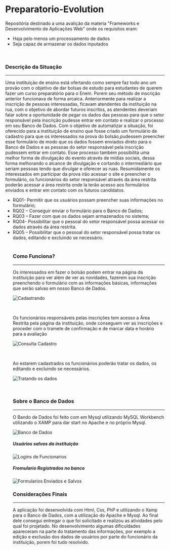 # Preparatorio-Evolution

<p>Repositória destinado a uma avalição da materia "Frameworks e Desenvolvimento de Aplicações Web" onde os requisitos eram:
  
<ul>
  <li>Haja pelo menos um processamento de dados</li>
  <li>Seja capaz de armazenar os dados inputados</li>
</ul>
</p>


<br>


<h3>Descrição da Situação</h3>
<hr>
<p>
Uma instituição de ensino está ofertando como sempre faz todo ano um provão com o objetivo de dar bolsas de estudo para estudantes de querem fazer um curso preparatório para o Enem. Porem seu método de inscrição anterior funcionava de forma arcaica. 
Anteriormente para realizar a inscrição de pessoas interessadas, ficavam atendentes da instituição na rua, com o objetivo de abordar futuros inscritos, as atendentes deveriam falar sobre a oportunidade de pegar os dados das pessoas para que o setor responsável pela inscrição pudesse entrar em contato e realizar o processo em seu Banco de Dados.
Com o objetivo de automatizar a situação, foi oferecido para a instituição de ensino que fosse criado um formulário de cadastro para que os interessados na prova do bolsão,pudessem preencher esse formulário de modo que os dados fossem enviados direto para o Banco de Dados e as pessoas do setor responsável pela inscrição pudessem entrar em contato. Esse processo também possibilita uma melhor forma de divulgação do evento através de mídias sociais, dessa forma melhorando o alcance de divulgação e cortando o intermediário que seriam pessoas tendo que divulgar e oferecer as ruas.
Resumidamente os interessados em participar da prova irão acessar o site e preencher o formulário, os funcionários do setor responsável através da área restrita poderão acessar a área restrita onde la terão acesso aos formulários enviados e entrar em contato com os futuros candidatos. 
</p>

<ul>
  <li>RQ01- Permitir que os usuários possam preencher suas informações no formulário;</li>
  <li>RQ02 – Conseguir enviar o formulário para o Banco de Dados;</li>
  <li>RQ03 – Fazer com que os dados sejam armazenados no sistema;</li>
  <li>RQ04- Possibilitar que o pessoal do setor responsável possa acessar os dados através da área restrita.</li>
  <li>RQ05 – Possibilitar que o pessoal do setor responsável possa tratar os dados, editando e excluindo se necessário.</li>
</lu>

<br>

<h3>Como Funciona?</h3>
<hr>
<p>Os interessados em fazer o bolsão podem entrar na página da instituição para ver além de ver as novidades, fazerem sua inscrição preenchendo o formulário com as informações básicas, informações que serão salvas em nosso Banco de Dados.
</p>

![Cadastrando](https://user-images.githubusercontent.com/85044936/161387593-160e5999-3800-40fc-a1f0-9ac271ad08ca.gif)

<br>

<p>Os funcionários responsáveis pelas inscrições tem acesso a Área Restrita pela página da instituição, onde conseguem ver as inscrições e proceder com o tramete de confirmação e de marcar data e horário para a avaliação</p>

![Consulta Cadastro](https://user-images.githubusercontent.com/85044936/161387937-8d193cff-1f5a-4548-b133-69158e96fc0d.gif)

<br>


<p>Ao estarem cadastrados os funcionários poderão tratar os dados, os editando e excluindo se necessários. </p>

![Tratando os dados](https://user-images.githubusercontent.com/85044936/161388059-7abdb1e9-3e27-4330-b20a-c4feffdfe416.gif)

<br>

<h3>Sobre o Banco de Dados</h3>
<hr>

O Bando de Dados foi feito com em Mysql utilizando MySQL Workbench utilizando o XAMP para dar start no Apache e no próprio Mysql.
<br>

![Banco de Dados](https://user-images.githubusercontent.com/85044936/161393920-0473e6ee-32d8-4a39-83be-ea80f447a67c.gif)

<h5>Usuários salvos da instituição</h5>

![Logins de Funcionarios](https://user-images.githubusercontent.com/85044936/161393766-db8e9003-759c-4c6f-876a-cee0717dbddd.png)

<h5>Fromulario Registrados no banco</h5>

![Formularios Enviados e Salvos](https://user-images.githubusercontent.com/85044936/161393775-1571533e-ca80-450d-a066-67c19e0f2650.png)


<h3>Considerações Finais</h3>
<hr>
<p>A aplicação foi desenvolvida com Html, Css, PhP e utilizando o Xamp para o Banco de Dados, com a utilização do Apache e Mysql. Ao final dele consegui entregar o que foi solicitado e realizou as atividades pelo qual foi projetado. No desenvolvimento algumas dificuldades apareceram na parte do tratamento das informações, por exemplo a edição e exclusão dos dados de usuários por parte do funcionário da instituição, porem foi tudo resolvido.</p>
